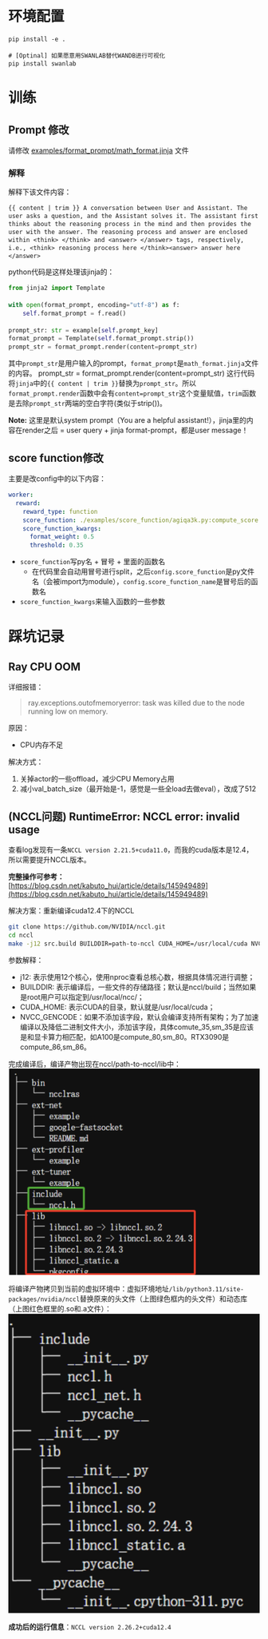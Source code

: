 # 环境配置

```
pip install -e .

# [Optinal] 如果愿意用SWANLAB替代WANDB进行可视化
pip install swanlab
```

# 训练

## Prompt 修改
请修改 [examples/format_prompt/math_format.jinja](examples/format_prompt/math_format.jinja) 文件

### 解释
解释下该文件内容：

```
{{ content | trim }} A conversation between User and Assistant. The user asks a question, and the Assistant solves it. The assistant first thinks about the reasoning process in the mind and then provides the user with the answer. The reasoning process and answer are enclosed within <think> </think> and <answer> </answer> tags, respectively, i.e., <think> reasoning process here </think><answer> answer here </answer>
```

python代码是这样处理该jinja的：

```python
from jinja2 import Template

with open(format_prompt, encoding="utf-8") as f:
    self.format_prompt = f.read()

prompt_str: str = example[self.prompt_key]
format_prompt = Template(self.format_prompt.strip())
prompt_str = format_prompt.render(content=prompt_str)
```

其中`prompt_str`是用户输入的prompt，`format_prompt`是`math_format.jinja`文件的内容。
prompt_str = format_prompt.render(content=prompt_str) 这行代码将`jinja`中的`{{ content | trim }}`替换为`prompt_str`。所以`format_prompt.render`函数中会有`content=prompt_str`这个变量赋值，`trim`函数是去除`prompt_str`两端的空白字符(类似于strip())。

**Note:** 这里是默认system prompt（You are a helpful assistant!），jinja里的内容在render之后 = user query + jinja format-prompt，都是user message！

## score function修改
主要是改config中的以下内容：
```yaml
worker:
  reward:
    reward_type: function
    score_function: ./examples/score_function/agiqa3k.py:compute_score
    score_function_kwargs:
      format_weight: 0.5
      threshold: 0.35
```
- `score_function`写py名 + 冒号 + 里面的函数名
    - 在代码里会自动用冒号进行split，之后`config.score_function`是py文件名（会被import为module），`config.score_function_name`是冒号后的函数名
- `score_function_kwargs`来输入函数的一些参数

# 踩坑记录

## Ray CPU OOM
详细报错：
> ray.exceptions.outofmemoryerror: task was killed due to the node running low on memory.

原因：
- CPU内存不足

解决方式：
1. 关掉actor的一些offload，减少CPU Memory占用
2. 减小val_batch_size（最开始是-1，感觉是一些全load去做eval），改成了512

## (NCCL问题) RuntimeError: NCCL error: invalid usage
查看log发现有一条`NCCL version 2.21.5+cuda11.0`，而我的cuda版本是12.4，所以需要提升NCCL版本。

**完整操作可参考：** [https://blog.csdn.net/kabuto_hui/article/details/145949489](https://blog.csdn.net/kabuto_hui/article/details/145949489)

解决方案：重新编译cuda12.4下的NCCL
```bash
git clone https://github.com/NVIDIA/nccl.git
cd nccl
make -j12 src.build BUILDDIR=path-to-nccl CUDA_HOME=/usr/local/cuda NVCC_GENCODE="-gencode=arch=compute_86,code=sm_86"
```

参数解释：

- j12: 表示使用12个核心，使用nproc查看总核心数，根据具体情况进行调整；
- BUILDDIR: 表示编译后，一些文件的存储路径；默认是nccl/build；当然如果是root用户可以指定到/usr/local/ncc/；
- CUDA_HOME: 表示CUDA的目录，默认就是/usr/local/cuda；
- NVCC_GENCODE：如果不添加该字段，默认会编译支持所有架构；为了加速编译以及降低二进制文件大小，添加该字段，具体comute_35,sm_35是应该是和显卡算力相匹配，如A100是compute_80,sm_80。RTX3090是compute_86,sm_86。


完成编译后，编译产物出现在nccl/path-to-nccl/lib中：
![](./readme_qbw_assets/pic1.png)

将编译产物拷贝到当前的虚拟环境中：虚拟环境地址`/lib/python3.11/site-packages/nvidia/nccl`替换原来的头文件（上图绿色框内的头文件）和动态库（上图红色框里的.so和.a文件）：
![](./readme_qbw_assets/pic2.png)

**成功后的运行信息**：`NCCL version 2.26.2+cuda12.4`